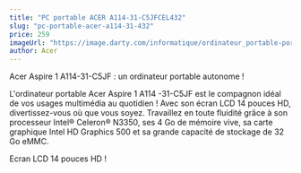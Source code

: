```yaml
---
title: "PC portable ACER A114-31-C5JFCEL432"
slug: "pc-portable-acer-a114-31-432"
price: 259
imageUrl: "https://image.darty.com/informatique/ordinateur_portable-portable/portable/acer_a114-31-c5jfcel_4_32_s1905034688112A_142813045.jpg"
author: Acer
---
```


Acer Aspire 1 A114-31-C5JF : un ordinateur portable autonome !

L'ordinateur portable Acer Aspire 1 A114 -31-C5JF  est le compagnon idéal de vos usages multimédia au quotidien ! Avec son écran LCD 14 pouces HD, divertissez-vous où que vous soyez. Travaillez en toute fluidité grâce à son processeur Intel® Celeron® N3350, ses 4 Go de mémoire vive, sa carte graphique Intel HD Graphics 500 et sa grande capacité de stockage de 32 Go eMMC.

Ecran LCD 14 pouces HD !
